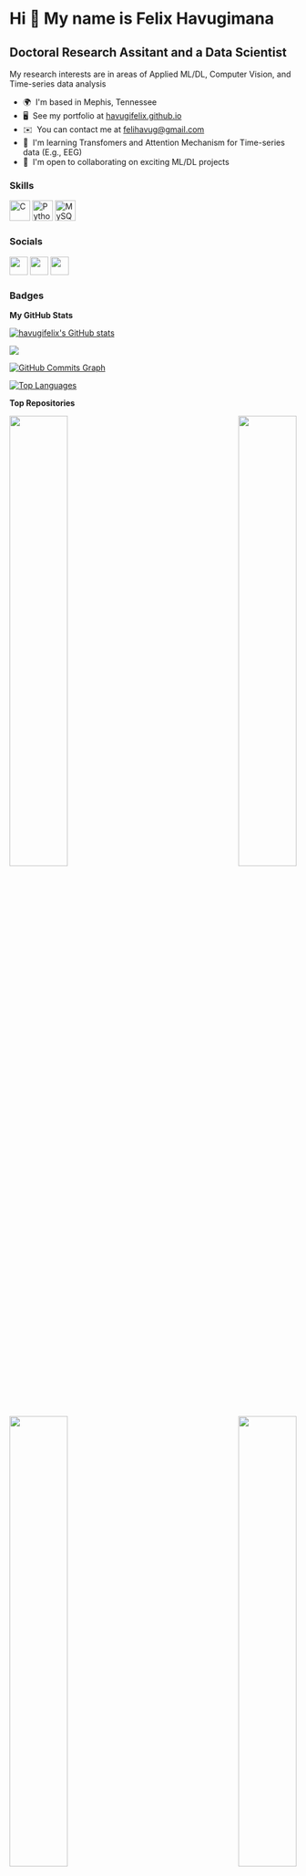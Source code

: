 Hi 👋 My name is Felix Havugimana
=================================

Doctoral Research Assitant and a Data Scientist
-----------------------------------------------

My research interests are in areas of Applied ML/DL, Computer Vision, and Time-series data analysis

* 🌍  I'm based in Mephis, Tennessee
* 🖥️  See my portfolio at [havugifelix.github.io](http:///)
* ✉️  You can contact me at [felihavug@gmail.com](mailto:felihavug@gmail.com)
* 🧠  I'm learning Transfomers and Attention Mechanism for Time-series data (E.g., EEG)
* 🤝  I'm open to collaborating on exciting ML/DL projects

### Skills


<p align="left">
<a href="https://docs.microsoft.com/en-us/cpp/?view=msvc-170" target="_blank" rel="noreferrer"><img src="https://raw.githubusercontent.com/danielcranney/readme-generator/main/public/icons/skills/c-colored.svg" width="36" height="36" alt="C" /></a>
<a href="https://www.python.org/" target="_blank" rel="noreferrer"><img src="https://raw.githubusercontent.com/danielcranney/readme-generator/main/public/icons/skills/python-colored.svg" width="36" height="36" alt="Python" /></a>
<a href="https://www.mysql.com/" target="_blank" rel="noreferrer"><img src="https://raw.githubusercontent.com/danielcranney/readme-generator/main/public/icons/skills/mysql-colored.svg" width="36" height="36" alt="MySQL" /></a>
</p>


### Socials

<p align="left"> <a href="https://www.github.com/havugifelix" target="_blank" rel="noreferrer"><img src="https://raw.githubusercontent.com/danielcranney/readme-generator/main/public/icons/socials/github.svg" width="32" height="32" /></a> <a href="https://www.linkedin.com/in/havugifelix" target="_blank" rel="noreferrer"><img src="https://raw.githubusercontent.com/danielcranney/readme-generator/main/public/icons/socials/linkedin.svg" width="32" height="32" /></a> <a href="https://www.twitter.com/felihavug" target="_blank" rel="noreferrer"><img src="https://raw.githubusercontent.com/danielcranney/readme-generator/main/public/icons/socials/twitter.svg" width="32" height="32" /></a></p>

### Badges

<b>My GitHub Stats</b>

<a href="http://www.github.com/havugifelix"><img src="https://github-readme-stats.vercel.app/api?username=havugifelix&show_icons=true&hide=&count_private=true&title_color=0891b2&text_color=ffffff&icon_color=0891b2&bg_color=1c1917&hide_border=true&show_icons=true" alt="havugifelix's GitHub stats" /></a>

<a href="http://www.github.com/havugifelix"><img src="https://github-readme-streak-stats.herokuapp.com/?user=havugifelix&stroke=ffffff&background=1c1917&ring=0891b2&fire=0891b2&currStreakNum=ffffff&currStreakLabel=0891b2&sideNums=ffffff&sideLabels=ffffff&dates=ffffff&hide_border=true" /></a>

<a href="http://www.github.com/havugifelix"><img src="https://github-readme-activity-graph.cyclic.app/graph?username=havugifelix&bg_color=1c1917&color=ffffff&line=0891b2&point=ffffff&area_color=1c1917&area=true&hide_border=true&custom_title=GitHub%20Commits%20Graph" alt="GitHub Commits Graph" /></a>

<a href="https://github.com/havugifelix" align="left"><img src="https://github-readme-stats.vercel.app/api/top-langs/?username=havugifelix&langs_count=10&title_color=0891b2&text_color=ffffff&icon_color=0891b2&bg_color=1c1917&hide_border=true&locale=en&custom_title=Top%20%Languages" alt="Top Languages" /></a>

<b>Top Repositories</b>

<div width="100%" align="center"><a href="https://github.com/havugifelix/EEG-image-generation-for-deep-learning" align="left"><img align="left" width="45%" src="https://github-readme-stats.vercel.app/api/pin/?username=havugifelix&repo=EEG-image-generation-for-deep-learning&title_color=0891b2&text_color=ffffff&icon_color=0891b2&bg_color=1c1917&hide_border=true&locale=en" /></a><a href="https://github.com/havugifelix/Single-trial-precition-of-Cognitive-load" align="right"><img align="right" width="45%" src="https://github-readme-stats.vercel.app/api/pin/?username=havugifelix&repo=Single-trial-precition-of-Cognitive-load&title_color=0891b2&text_color=ffffff&icon_color=0891b2&bg_color=1c1917&hide_border=true&locale=en" /></a></div><br /><br /><br /><br /><br /><br /><br />

<br /><br /><br /><br /><br />

<div width="100%" align="center"><a href="https://github.com/havugifelix/Python_implementation_of_object-detection-using-YOLOV3-network" align="left"><img align="left" width="45%" src="https://github-readme-stats.vercel.app/api/pin/?username=havugifelix&repo=Python_implementation_of_object-detection-using-YOLOV3-network&title_color=0891b2&text_color=ffffff&icon_color=0891b2&bg_color=1c1917&hide_border=true&locale=en" /></a><a href="https://github.com/havugifelix/Deep-CNN-models-for-scene-and-cifar10-classification-tasks" align="right"><img align="right" width="45%" src="https://github-readme-stats.vercel.app/api/pin/?username=havugifelix&repo=Deep-CNN-models-for-scene-and-cifar10-classification-tasks&title_color=0891b2&text_color=ffffff&icon_color=0891b2&bg_color=1c1917&hide_border=true&locale=en" /></a></div>
